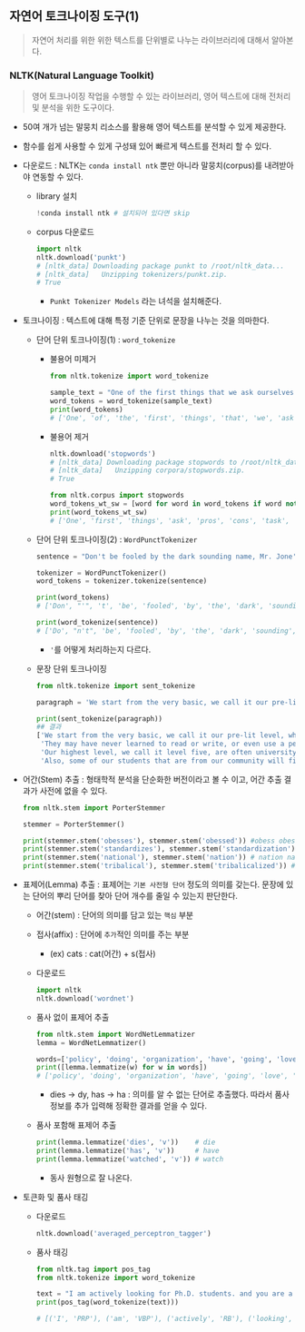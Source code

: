 ## 자연어 토크나이징 도구(1)

> 자연어 처리를 위한 위한 텍스트를 단위별로 나누는 라이브러리에 대해서 알아본다.



### NLTK(Natural Language Toolkit)

> 영어 토크나이징 작업을 수행할 수 있는 라이브러리, 영어 텍스트에 대해 전처리 및 분석을 위한 도구이다.



* 50여 개가 넘는 말뭉치 리소스를 활용해 영어 텍스트를 분석할 수 있게 제공한다.

  

* 함수를 쉽게 사용할 수 있게 구성돼 있어 빠르게 텍스트를 전처리 할 수 있다.



* 다운로드 : NLTK는 `conda install ntk` 뿐만 아니라 말뭉치(corpus)를 내려받아야 연동할 수 있다.

  * library 설치

    ```python
    !conda install ntk # 설치되어 있다면 skip
    ```

  * corpus 다운로드

    ```python
    import nltk
    nltk.download('punkt')
    # [nltk_data] Downloading package punkt to /root/nltk_data...
    # [nltk_data]   Unzipping tokenizers/punkt.zip.
    # True
    ```

    *  `Punkt Tokenizer Models` 라는 녀석을 설치해준다.

  

* 토크나이징 : 텍스트에 대해 특정 기준 단위로 문장을 나누는 것을 의마한다.

  * 단어 단위 토크나이징(1) : `word_tokenize`

    * 불용어 미제거

      ```python
      from nltk.tokenize import word_tokenize
      
      sample_text = "One of the first things that we ask ourselves is what are the pros and cons of any task we perform."
      word_tokens = word_tokenize(sample_text)
      print(word_tokens)
      # ['One', 'of', 'the', 'first', 'things', 'that', 'we', 'ask', 'ourselves', 'is', 'what', 'are', 'the', 'pros', 'and', 'cons', 'of', 'any', 'task', 'we', 'perform', '.']
      ```

    * 불용어 제거

      ```python
      nltk.download('stopwords')
      # [nltk_data] Downloading package stopwords to /root/nltk_data...
      # [nltk_data]   Unzipping corpora/stopwords.zip.
      # True
      ```

      ```python
      from nltk.corpus import stopwords
      word_tokens_wt_sw = [word for word in word_tokens if word not in stopwords.words('english')]
      print(word_tokens_wt_sw)
      # ['One', 'first', 'things', 'ask', 'pros', 'cons', 'task', 'perform', '.']
      ```

  * 단어 단위 토크나이징(2) : `WordPunctTokenizer`

    ```python
    sentence = "Don't be fooled by the dark sounding name, Mr. Jone's Orphanage is as cheery as cheery goes for a pastry shop."
    
    tokenizer = WordPunctTokenizer()
    word_tokens = tokenizer.tokenize(sentence)
    
    print(word_tokens)
    # ['Don', "'", 't', 'be', 'fooled', 'by', 'the', 'dark', 'sounding', 'name', ',', 'Mr', '.', 'Jone', "'", 's', 'Orphanage', 'is', 'as', 'cheery', 'as', 'cheery', 'goes', 'for', 'a', 'pastry', 'shop', '.']
    
    print(word_tokenize(sentence))
    # ['Do', "n't", 'be', 'fooled', 'by', 'the', 'dark', 'sounding', 'name', ',', 'Mr.', 'Jone', "'s", 'Orphanage', 'is', 'as', 'cheery', 'as', 'cheery', 'goes', 'for', 'a', 'pastry', 'shop', '.']
    
    ```

    * `'`를 어떻게 처리하는지 다르다.

  * 문장 단위 토크나이징

     ```python
     from nltk.tokenize import sent_tokenize
     
     paragraph = 'We start from the very basic, we call it our pre-lit level, where students have not had experience with education in their own countries. They may have never learned to read or write, or even use a pencil sometimes. Our highest level, we call it level five, are often university students, they go to Utah State University, they might be graduate instructors or the spouses of professors, and they will be here to practice more English during the evening while they are at the university during the day. Also, some of our students that are from our community will finish level five and then move on to Bridgerline classes,'
     
     print(sent_tokenize(paragraph))
     ## 결과
     ['We start from the very basic, we call it our pre-lit level, where students have not had experience with education in their own countries.',
      'They may have never learned to read or write, or even use a pencil sometimes.',
      'Our highest level, we call it level five, are often university students, they go to Utah State University, they might be graduate instructors or the spouses of professors, and they will be here to practice more English during the evening while they are at the university during the day.',
      'Also, some of our students that are from our community will finish level five and then move on to Bridgerline classes,']
     ```

  

* 어간(Stem) 추출 : 형태학적 분석을 단순화한 버전이라고 볼 수 이고, 어간 추출 결과가 사전에 없을 수 있다.

  ```python
  from nltk.stem import PorterStemmer
  
  stemmer = PorterStemmer()
  
  print(stemmer.stem('obesses'), stemmer.stem('obessed')) #obess obess
  print(stemmer.stem('standardizes'), stemmer.stem('standardization')) # standard standard
  print(stemmer.stem('national'), stemmer.stem('nation')) # nation nation
  print(stemmer.stem('tribalical'), stemmer.stem('tribalicalized')) # tribal tribalic
  ```

* 표제어(Lemma) 추출 : 표제어는 `기본 사전형 단어` 정도의 의미를 갖는다. 문장에 있는 단어의 뿌리 단어를 찾아 단어 개수를 줄일 수 있는지 판단한다.

  * 어간(stem) : 단어의 의미를 담고 있는 `핵심` 부분
  * 접사(affix) : 단어에 `추가`적인 의미를 주는 부분
    * (ex) cats : cat(어간) + s(접사)

  * 다운로드

    ```python
    import nltk
    nltk.download('wordnet')
    ```

  * 품사 없이 표제어 추출

    ```python
    from nltk.stem import WordNetLemmatizer
    lemma = WordNetLemmatizer()
    
    words=['policy', 'doing', 'organization', 'have', 'going', 'love', 'lives', 'fly', 'dies', 'watched', 'has', 'starting']
    print([lemma.lemmatize(w) for w in words])
    # ['policy', 'doing', 'organization', 'have', 'going', 'love', 'life', 'fly', 'dy', 'watched', 'ha', 'starting']
    ```

    * dies → dy, has → ha : 의미를 알 수 없는 단어로 추출했다. 따라서 품사 정보를 추가 입력해 정확한 결과를 얻을 수 있다.

  * 품사 포함해 표제어 추출

    ```python
    print(lemma.lemmatize('dies', 'v'))    # die
    print(lemma.lemmatize('has', 'v'))     # have
    print(lemma.lemmatize('watched', 'v')) # watch
    ```

    * 동사 원형으로 잘 나온다.

* 토큰화 및 품사 태깅

  * 다운로드

    ```python
    nltk.download('averaged_perceptron_tagger')
    ```

  * 품사 태깅

    ```python
    from nltk.tag import pos_tag
    from nltk.tokenize import word_tokenize
    
    text = "I am actively looking for Ph.D. students. and you are a Ph.D. student."
    print(pos_tag(word_tokenize(text)))
    
    # [('I', 'PRP'), ('am', 'VBP'), ('actively', 'RB'), ('looking', 'VBG'), ('for', 'IN'), ('Ph.D.', 'NNP'), ('students', 'NNS'), ('.', '.'), ('and', 'CC'), ('you', 'PRP'), ('are', 'VBP'), ('a', 'DT'), ('Ph.D.', 'NNP'), ('student', 'NN'), ('.', '.')]
    
    ```

    

  

  